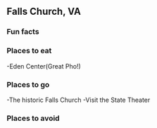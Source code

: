 ## Falls Church, VA

### Fun facts
### Places to eat
-Eden Center(Great Pho!)
### Places to go
-The historic Falls Church
-Visit the State Theater
### Places to avoid

